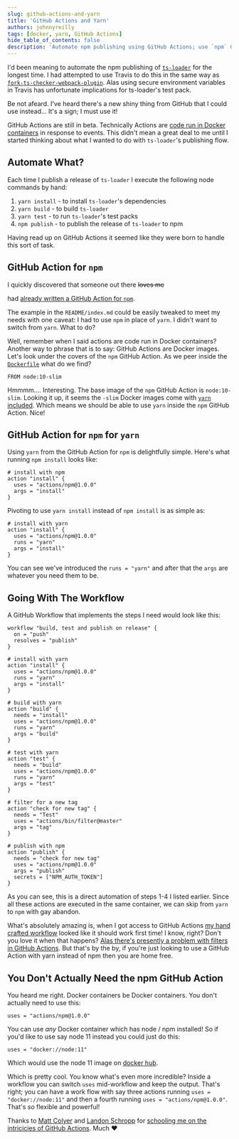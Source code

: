 ```yaml
---
slug: github-actions-and-yarn
title: 'GitHub Actions and Yarn'
authors: johnnyreilly
tags: [docker, yarn, GitHub Actions]
hide_table_of_contents: false
description: 'Automate npm publishing using GitHub Actions; use `npm` GitHub Action with yarn or any Docker container with Node/npm installed.'
---
```


I'd been meaning to automate the npm publishing of [`ts-loader`](https://github.com/TypeStrong/ts-loader) for the longest time. I had attempted to use Travis to do this in the same way as [`fork-ts-checker-webpack-plugin`](https://github.com/Realytics/fork-ts-checker-webpack-plugin). Alas using secure environment variables in Travis has unfortunate implications for ts-loader's test pack.

<!--truncate-->

Be not afeard. I've heard there's a new shiny thing from GitHub that I could use instead... It's a sign; I must use it!

GitHub Actions are still in beta. Technically Actions are [code run in Docker containers](https://developer.github.com/actions/creating-github-actions/) in response to events. This didn't mean a great deal to me until I started thinking about what I wanted to do with `ts-loader`'s publishing flow.

## Automate What?

Each time I publish a release of `ts-loader` I execute the following node commands by hand:

1. `yarn install` \- to install `ts-loader`'s dependencies
2. `yarn build` \- to build `ts-loader`
3. `yarn test` \- to run `ts-loader`'s test packs
4. `npm publish` \- to publish the release of `ts-loader` to npm

Having read up on GitHub Actions it seemed like they were born to handle this sort of task.

## GitHub Action for `npm`

I quickly discovered that someone out there <s>loves me</s>

had [already written a GitHub Action for `npm`](https://github.com/actions/npm).

The example in the `README/index.md` could be easily tweaked to meet my needs with one caveat: I had to use `npm` in place of `yarn`. I didn't want to switch from `yarn`. What to do?

Well, remember when I said actions are code run in Docker containers? Another way to phrase that is to say: GitHub Actions are Docker images. Let's look under the covers of the `npm` GitHub Action. As we peer inside the [`Dockerfile`](https://github.com/actions/npm/blob/e7aaefed7c9f2e83d493ff810f17fa5ccd7ed437/Dockerfile#L1) what do we find?

```
FROM node:10-slim
```

Hmmmm.... Interesting. The base image of the `npm` GitHub Action is `node:10-slim`. Looking it up, it seems the `-slim` Docker images come with [`yarn` included](https://github.com/nodejs/docker-node/blob/master/Dockerfile-slim.template). Which means we should be able to use `yarn` inside the `npm` GitHub Action. Nice!

## GitHub Action for `npm` for `yarn`

Using `yarn` from the GitHub Action for `npm` is delightfully simple. Here's what running `npm install` looks like:

```
# install with npm
action "install" {
  uses = "actions/npm@1.0.0"
  args = "install"
}
```

Pivoting to use `yarn install` instead of `npm install` is as simple as:

```
# install with yarn
action "install" {
  uses = "actions/npm@1.0.0"
  runs = "yarn"
  args = "install"
}
```

You can see we've introduced the `runs = "yarn"` and after that the `args` are whatever you need them to be.

## Going With The Workflow

A GitHub Workflow that implements the steps I need would look like this:

```
workflow "build, test and publish on release" {
  on = "push"
  resolves = "publish"
}

# install with yarn
action "install" {
  uses = "actions/npm@1.0.0"
  runs = "yarn"
  args = "install"
}

# build with yarn
action "build" {
  needs = "install"
  uses = "actions/npm@1.0.0"
  runs = "yarn"
  args = "build"
}

# test with yarn
action "test" {
  needs = "build"
  uses = "actions/npm@1.0.0"
  runs = "yarn"
  args = "test"
}

# filter for a new tag
action "check for new tag" {
  needs = "Test"
  uses = "actions/bin/filter@master"
  args = "tag"
}

# publish with npm
action "publish" {
  needs = "check for new tag"
  uses = "actions/npm@1.0.0"
  args = "publish"
  secrets = ["NPM_AUTH_TOKEN"]
}
```

As you can see, this is a direct automation of steps 1-4 I listed earlier. Since all these actions are executed in the same container, we can skip from `yarn` to `npm` with gay abandon.

What's absolutely amazing is, when I got access to GitHub Actions [my hand crafted workflow](https://github.com/TypeStrong/ts-loader/blob/master/.github/main.workflow) looked like it should work first time! I know, right? Don't you love it when that happens? [Alas there's presently a problem with filters in GitHub Actions](https://github.com/actions/bin/issues/13). But that's by the by, if you're just looking to use a GitHub Action with yarn instead of npm then you are home free.

## You Don't Actually Need the npm GitHub Action

You heard me right. Docker containers be Docker containers. You don't actually need to use this:

```
uses = "actions/npm@1.0.0"
```

You can use _any_ Docker container which has node / npm installed! So if you'd like to use say node 11 instead you could just do this:

```
uses = "docker://node:11"
```

Which would use the node 11 image on [docker hub](https://hub.docker.com/_/node).

Which is pretty cool. You know what's even more incredible? Inside a workflow you can switch `uses` mid-workflow and keep the output. That's right; you can have a work flow with say three actions running `uses = "docker://node:11"` and then a fourth running `uses = "actions/npm@1.0.0"`. That's _so_ flexible and powerful!

Thanks to [Matt Colyer](https://github.com/mcolyer) and [Landon Schropp](https://github.com/LandonSchropp) for [schooling me on the intricicies of GitHub Actions](https://github.com/actions/npm/issues/9). Much ❤
